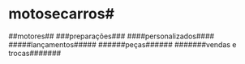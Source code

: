 # motosecarros#
##motores##
###preparações###
####personalizados####
#####lançamentos#####
######peças######
#######vendas e trocas#######
